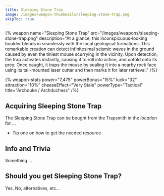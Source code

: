 ```yaml
---
title: Sleeping Stone Trap
image: /images/weapon-thumbnails/sleeping-stone-trap.png
skipToc: true
---
```


{% weapon
 name="Sleeping Stone Trap"
 src="/images/weapons/sleeping-stone-trap.png"
 description="At a glance, this inconspicuous-looking boulder blends in seamlessly with the local geological formations. This remarkable creation can detect infinitesimal seismic waves in the ground caused by even the tiniest mouse scurrying in the vicinity. Upon detection, the trap activates instantly, causing it to roll into action, and unfold onto its prey. Once caught, it traps the mouse by sealing it into a nearby rock face using its tail-mounted laser cutter and then marks it for later retrieval."
/%}

{% weapon-stats
 power="7,475"
 powerBonus="15%"
 luck="32"
 attraction="10%"
 cheeseEffect="Very Stale"
 powerType="Tactical"
 title="Archduke / Archduchess"
/%}

## Acquiring Sleeping Stone Trap

The Sleeping Stone Trap can be bought from the Trapsmith in the *location* for ...

- Tip one on how to get the needed resource

## Info and Trivia

Something ...

## Should you get Sleeping Stone Trap?

Yes, No, alternatives, etc...
